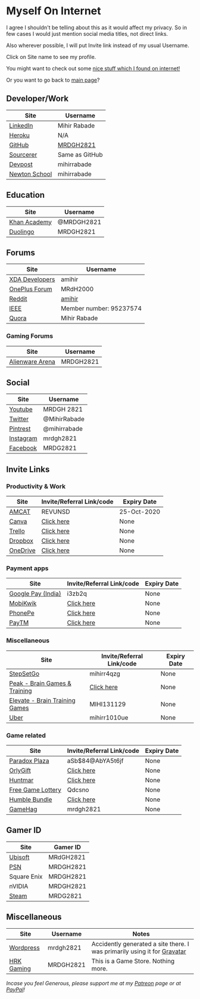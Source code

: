 <!-- @format -->

# Myself On Internet

I agree I shouldn't be telling about this as it would affect my privacy. So in few cases I would just mention social media titles, not direct links.

Also wherever possible, I will put Invite link instead of my usual Username.

Click on Site name to see my profile.

You might want to check out some [nice stuff which I found on internet!](Nice_Stuff_On_Internet.md)

Or you want to go back to [main page](README.md)?

## Developer/Work

| Site                                                         | Username                                   |
| ------------------------------------------------------------ | ------------------------------------------ |
| [LinkedIn](http://bit.ly/mrdghLI)                            | Mihir Rabade                               |
| [Heroku](https://www.heroku.com/home#)                       | N/A                                        |
| [GitHub](https://mrdgh2821.github.io/MRDGH2821/)             | [MRDGH2821](https://github.com/MRDGH2821/) |
| [Sourcerer](https://sourcerer.io/mrdgh2821)                  | Same as GitHub                             |
| [Devpost](https://devpost.com/mihirrabade)                   | mihirrabade                                |
| [Newton School](https://my.newtonschool.co/user/mihirrabade/) | mihirrabade                                |

## Education

| Site                                                         | Username   |
| ------------------------------------------------------------ | ---------- |
| [Khan Academy](http://www.khanacademy.org/profile/MRDGH2821) | @MRDGH2821 |
| [Duolingo](https://www.duolingo.com/MRDGH2821)               | MRDGH2821  |

## Forums

| Site                                                                    | Username                                     |
| ----------------------------------------------------------------------- | -------------------------------------------- |
| [XDA Developers](https://forum.xda-developers.com/member.php?u=6224863) | amihir                                       |
| [OnePlus Forum](https://forums.oneplus.com/members/mrdh2000.1474463/)   | MRdH2000                                     |
| [Reddit](https://www.reddit.com/user/amihir)                            | [amihir](https://www.reddit.com/r/MRDC2821/) |
| [IEEE](http://www.ieee.org/)                                            | Member number: 95237574                      |
| [Quora](https://www.quora.com/profile/Mihir-Rabade)                     | Mihir Rabade                                 |

### Gaming Forums

| Site                                                              | Username  |
| ----------------------------------------------------------------- | --------- |
| [Alienware Arena](https://na.alienwarearena.com/member/MRDGH2821) | MRDGH2821 |

## Social

| Site                                               | Username     |
| -------------------------------------------------- | ------------ |
| [Youtube](http://bit.ly/YTmrdgh)                   | MRDGH 2821   |
| [Twitter](http://bit.ly/mrdghtw)                   | @MihirRabade |
| [Pintrest](https://www.pinterest.com/mihirrabade/) | @mihirrabade |
| [Instagram](http://bit.ly/mrdghig)                 | mrdgh2821    |
| [Facebook](http://bit.ly/mrdghfb)                  | MRDG2821     |

## Invite Links

### Productivity & Work

| Site                                                                    | Invite/Referral Link/code                                                 | Expiry Date |
| ----------------------------------------------------------------------- | ------------------------------------------------------------------------- | ----------- |
| [AMCAT](https://www.myamcat.com/)                                       | REVUNSD                                                                   | 25-Oct-2020 |
| [Canva](https://www.canva.com/join/sgw-nxn-kzy)                         | [Click here](https://www.canva.com/join/sgw-nxn-kzy)                      | None        |
| [Trello](https://trello.com/mrdgh2821/recommend)                        | [Click here](https://trello.com/mrdgh2821/recommend)                      | None        |
| [Dropbox](https://bit.ly/3iRpD2F)                                       | [Click here](https://bit.ly/3iRpD2F)                                      | None        |
| [OneDrive](https://onedrive.live.com?invref=dc9882601e01cea6&invscr=90) | [Click here](https://onedrive.live.com?invref=dc9882601e01cea6&invscr=90) | None        |

### Payment apps

| Site                                                   | Invite/Referral Link/code                                | Expiry Date |
| ------------------------------------------------------ | -------------------------------------------------------- | ----------- |
| [Google Pay (India)](https://g.co/payinvite/i3zb2q)    | i3zb2q                                                   | None        |
| [MobiKwik](https://sak38.app.goo.gl/YVatryrzBe5tS3fy7) | [Click here](https://sak38.app.goo.gl/YVatryrzBe5tS3fy7) | None        |
| [PhonePe](https://phon.pe/a24ahmfi)                    | [Click here](https://phon.pe/a24ahmfi)                   | None        |
| [PayTM](https://p.paytm.me/xCTH/74e9c7c8)              | [Click here](https://p.paytm.me/xCTH/74e9c7c8)           | None        |

### Miscellaneous

| Site                                                                  | Invite/Referral Link/code                    | Expiry Date |
| --------------------------------------------------------------------- | -------------------------------------------- | ----------- |
| [StepSetGo](https://app.stepsetgo.com/i/mihirr4qzg)                   | mihirr4qzg                                   | None        |
| [Peak - Brain Games & Training](https://go.peak.net/RTeN1S2hM9)       | [Click here](https://go.peak.net/RTeN1S2hM9) | None        |
| [Elevate - Brain Training Games](http://go.elevateapp.com/MIHI131129) | MIHI131129                                   | None        |
| [Uber](https://www.uber.com/invite/mihirr1010ue)                      | mihirr1010ue                                 | None        |

### Game related

| Site                                                              | Invite/Referral Link/code                                      | Expiry Date |
| ----------------------------------------------------------------- | -------------------------------------------------------------- | ----------- |
| [Paradox Plaza](https://www.paradoxplaza.com/)                    | aSb\$84@AbYA5t6jf                                              | None        |
| [OrlyGift](https://www.orlygift.com/invite/8PrjXnlvkr4KWAz4)      | [Click here](https://www.orlygift.com/invite/8PrjXnlvkr4KWAz4) | None        |
| [Huntmar](https://www.huntmar.com/?mref=MRDG2821)                 | [Click here](https://www.huntmar.com/?mref=MRDG2821)           | None        |
| [Free Game Lottery](https://freegamelottery.com?ref=Qdcsno)       | Qdcsno                                                         | None        |
| [Humble Bundle](https://www.humblebundle.com/monthly?refc=2H6nrD) | [Click here](https://www.humblebundle.com/monthly?refc=2H6nrD) | None        |
| [GameHag](https://gamehag.com/r/6020403)                          | mrdgh2821                                                      | None        |

## Gamer ID

| Site                                                | Gamer ID  |
| --------------------------------------------------- | --------- |
| [Ubisoft](https://club.ubisoft.com/en-US/)          | MRdGH2821 |
| [PSN](https://my.playstation.com/profile/MRDGH2821) | MRDGH2821 |
| Square Enix                                         | MRDGH2821 |
| nVIDIA                                              | MRDGH2821 |
| [Steam](http://bit.ly/mrdghSTEAM)                   | MRDG2821  |

## Miscellaneous

| Site                                                        | Username  | Notes                                                                                              |
| ----------------------------------------------------------- | --------- | -------------------------------------------------------------------------------------------------- |
| [Wordpress](https://mrdgh2821.wordpress.com/)               | mrdgh2821 | Accidently generated a site there. I was primarily using it for [Gravatar](https://bit.ly/36fl6Ee) |
| [HRK Gaming](https://www.hrkgame.com/en/profile/MRDGH2821/) | MRDGH2821 | This is a Game Store. Nothing more.                                                                |

_Incase you feel Generous, please support me at my [Patreon](https://www.patreon.com/mrdgh2821) page or at [PayPal](https://paypal.me/mrdgh2821)!_
